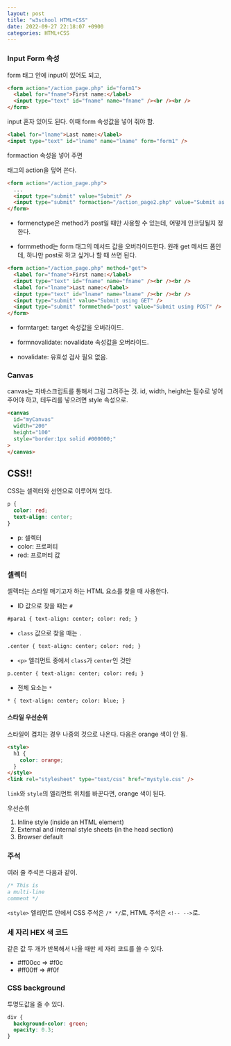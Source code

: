 ```yaml
---
layout: post
title: "w3school HTML+CSS"
date: 2022-09-27 22:18:07 +0900
categories: HTML+CSS
---
```


### Input Form 속성

form 태그 안에 input이 있어도 되고,

```html
<form action="/action_page.php" id="form1">
  <label for="fname">First name:</label>
  <input type="text" id="fname" name="fname" /><br /><br />
</form>
```

input 혼자 있어도 된다. 이때 form 속성값을 넣어 줘야 함.

```html
<label for="lname">Last name:</label>
<input type="text" id="lname" name="lname" form="form1" />
```

formaction 속성을 넣어 주면 <form> 태그의 action을 덮어 쓴다.

```html
<form action="/action_page.php">
  ...
  <input type="submit" value="Submit" />
  <input type="submit" formaction="/action_page2.php" value="Submit as Admin" />
</form>
```

- formenctype은 method가 post일 때만 사용할 수 있는데, 어떻게 인코딩될지 정한다.

- formmethod는 form 태그의 메서드 값을 오버라이드한다. 원래 get 메서드 폼인데, 하나만 post로 하고 싶거나 할 때 쓰면 된다.

```html
<form action="/action_page.php" method="get">
  <label for="fname">First name:</label>
  <input type="text" id="fname" name="fname" /><br /><br />
  <label for="lname">Last name:</label>
  <input type="text" id="lname" name="lname" /><br /><br />
  <input type="submit" value="Submit using GET" />
  <input type="submit" formmethod="post" value="Submit using POST" />
</form>
```

- formtarget: target 속성값을 오버라이드.

- formnovalidate: novalidate 속성값을 오버라이드.

- novalidate: 유효성 검사 필요 없음.

### Canvas

canvas는 자바스크립트를 통해서 그림 그려주는 것. id, width, height는 필수로 넣어 주어야 하고, 테두리를 넣으려면 style 속성으로.

```html
<canvas
  id="myCanvas"
  width="200"
  height="100"
  style="border:1px solid #000000;"
>
</canvas>
```

## CSS!!

CSS는 셀렉터와 선언으로 이루어져 있다.

```css
p {
  color: red;
  text-align: center;
}
```

- p: 셀렉터
- color: 프로퍼티
- red: 프로퍼티 값

### 셀렉터

셀렉터는 스타일 매기고자 하는 HTML 요소를 찾을 때 사용한다.

- ID 값으로 찾을 때는 `#`

```html
#para1 { text-align: center; color: red; }
```

- `class` 값으로 찾을 때는 `.`

```html
.center { text-align: center; color: red; }
```

- `<p>` 엘리먼트 중에서 `class`가 `center`인 것만

```html
p.center { text-align: center; color: red; }
```

- 전체 요소는 `*`

```html
* { text-align: center; color: blue; }
```

#### 스타일 우선순위

스타일이 겹치는 경우 나중의 것으로 나온다. 다음은 orange 색이 안 됨.

```html
<style>
  h1 {
    color: orange;
  }
</style>
<link rel="stylesheet" type="text/css" href="mystyle.css" />
```

`link`와 `style`의 엘리먼트 위치를 바꾼다면, orange 색이 된다.

우선순위<br />

1. Inline style (inside an HTML element)
2. External and internal style sheets (in the head section)
3. Browser default

### 주석

여러 줄 주석은 다음과 같이.

```css
/* This is
a multi-line
comment */
```

`<style>` 엘리먼트 안에서 CSS 주석은 `/* */`로, HTML 주석은 `<!-- -->`로.

### 세 자리 HEX 색 코드

같은 값 두 개가 반복해서 나올 때만 세 자리 코드를 쓸 수 있다.

- #ff00cc => #f0c
- #ff00ff => #f0f

### CSS background

투명도값을 줄 수 있다.

```css
div {
  background-color: green;
  opacity: 0.3;
}
```
